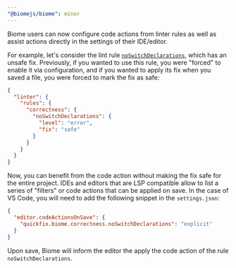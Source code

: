 ```yaml
---
"@biomejs/biome": minor
---
```


Biome users can now configure code actions from linter rules as well as assist actions directly in the settings of their IDE/editor.

For example, let's consider the lint rule [`noSwitchDeclarations`](https://biomejs.dev/linter/rules/no-switch-declarations/), which has an unsafe fix.
Previously, if you wanted to use this rule, you were "forced" to enable it via configuration, and if you wanted to apply its fix when you saved a file, you were forced to mark the fix as safe:

```json
{
  "linter": {
    "rules": {
      "correctness": {
        "noSwitchDeclarations": {
          "level": "error",
          "fix": "safe"
        }
      }
    }
  }
}
```

Now, you can benefit from the code action without making the fix safe for the entire project. IDEs and editors that are LSP compatible allow to list a series of "filters" or code actions that can be applied on save. In the case of VS Code, you will need to add the following snippet in the `settings.json`:

```json
{
  "editor.codeActionsOnSave": {
    "quickfix.biome.correctness.noSwitchDeclarations": "explicit"
  }
}
```

Upon save, Biome will inform the editor the apply the code action of the rule `noSwitchDeclarations`.
